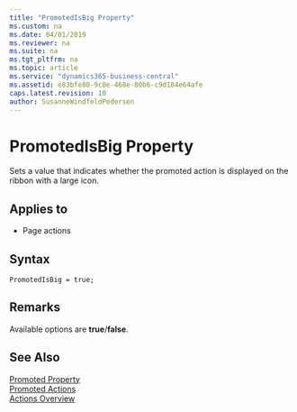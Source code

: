```yaml
---
title: "PromotedIsBig Property"
ms.custom: na
ms.date: 04/01/2019
ms.reviewer: na
ms.suite: na
ms.tgt_pltfrm: na
ms.topic: article
ms.service: "dynamics365-business-central"
ms.assetid: e83bfe80-9c0e-468e-80b6-c9d184e64afe
caps.latest.revision: 10
author: SusanneWindfeldPedersen
---
```


# PromotedIsBig Property
Sets a value that indicates whether the promoted action is displayed on the ribbon with a large icon.  
  
## Applies to  
  
- Page actions  
 
## Syntax
```
PromotedIsBig = true;
```
 
## Remarks  
Available options are **true**/**false**.  
  
## See Also  
[Promoted Property](devenv-promoted-property.md)   
[Promoted Actions](../devenv-promoted-actions.md)  
[Actions Overview](../devenv-actions-overview.md)  